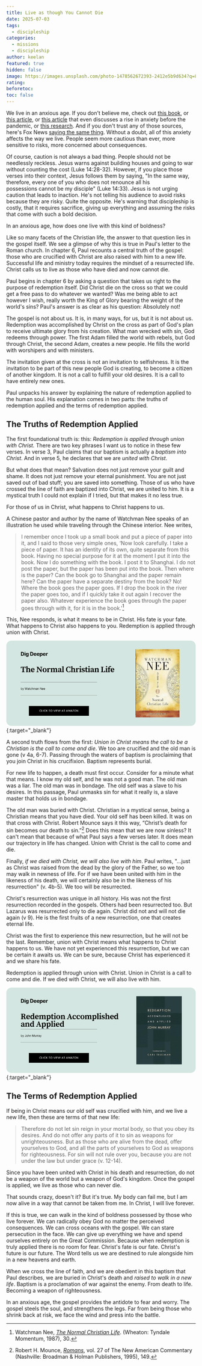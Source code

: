 ```yaml
---
title: Live as though You Cannot Die
date: 2025-07-03
tags:
  - discipleship
categories:
  - missions
  - discipleship
author: keelan
featured: true
hidden: false
image: https://images.unsplash.com/photo-1478562672393-2412e5b9d634?q=80&w=1740&auto=format&fit=crop&ixlib=rb-4.1.0&ixid=M3wxMjA3fDB8MHxwaG90by1wYWdlfHx8fGVufDB8fHx8fA%3D%3D
rating: 
beforetoc: 
toc: false
---
```


We live in an anxious age. If you don't believe me, check out [this book](https://amzn.to/4nvZsAQ), or [this article](https://www.psychologytoday.com/us/blog/shouldstorm/201904/us-leads-in-the-worldwide-anxiety-epidemic), or [this article](https://www.sciencealert.com/americans-are-in-the-midst-of-an-anxiety-epidemic-stress-increase) that even discusses a rise in anxiety before the pandemic, or [this research](https://www.frontiersin.org/journals/psychiatry/articles/10.3389/fpsyt.2024.1489427/full). And if you don't trust any of those sources, here's Fox News [saying the same thing](https://www.foxnews.com/health/teen-anxiety-epidemic-us-australia-what-do). Without a doubt, all of this anxiety affects the way we live. People seem more cautious than ever, more sensitive to risks, more concerned about consequences. 

Of course, caution is not always a bad thing. People should not be needlessly reckless. Jesus warns against building houses and going to war without counting the cost (Luke 14:28-32). However, if you place those verses into their context, Jesus follows them by saying, "In the same way, therefore, every one of you who does not renounce all his possessions cannot be my disciple" (Luke 14:33). Jesus is not urging caution that leads to inaction. He's not telling his audience to avoid risks because they are risky. Quite the opposite. He's warning that discipleship is costly, that it requires sacrifice, giving up everything and assuming the risks that come with such a bold decision.

In an anxious age, how does one live with this kind of boldness?

Like so many facets of the Christian life, the answer to that question lies in the gospel itself. We see a glimpse of why this is true in Paul's letter to the Roman church. In chapter 6, Paul recounts a central truth of the gospel: those who are crucified with Christ are also raised with him to a new life. Successful life and ministry today requires the mindset of a resurrected life. Christ calls us to live as those who have died and now cannot die.

Paul begins in chapter 6 by asking a question that takes us right to the purpose of redemption itself. Did Christ die on the cross so that we could get a free pass to do whatever we wanted? Was me being able to act however I wish, really worth the King of Glory bearing the weight of the world's sins? Paul's answer is as clear as his question: Absolutely not!

The gospel is not about us. It is, in many ways, for us, but it is not about us. Redemption was accomplished by Christ on the cross as part of God's plan to receive ultimate glory from his creation. What man wrecked with sin, God redeems through power. The first Adam filled the world with rebels, but God through Christ, the second Adam, creates a new people. He fills the world with worshipers and with ministers.

The invitation given at the cross is not an invitation to selfishness. It is the invitation to be part of this new people God is creating, to become a citizen of another kingdom. It is not a call to fulfill your old desires. It is a call to have entirely new ones.

Paul unpacks his answer by explaining the nature of redemption applied to the human soul. His explanation comes in two parts: the truths of redemption applied and the terms of redemption applied.

## The Truths of Redemption Applied
The first foundational truth is: this: *Redemption is applied through union with Christ.* There are two key phrases I want us to notice in these few verses. In verse 3, Paul claims that our baptism is actually a _baptism into Christ_. And in verse 5, he declares that we are _united with Christ_.

But what does that mean? Salvation does not just remove your guilt and shame. It does not just remove your eternal punishment. You are not just saved out of bad stuff; you are saved into something. Those of us who have crossed the line of faith are baptized into Christ, we are united to him. It is a mystical truth I could not explain if I tried, but that makes it no less true. 

For those of us in Christ, what happens to Christ happens to us.

A Chinese pastor and author by the name of Watchman Nee speaks of an illustration he used while traveling through the Chinese interior. Nee writes,
>I remember once I took up a small book and put a piece of paper into it, and I said to those very simple ones, ‘Now look carefully. I take a piece of paper. It has an identity of its own, quite separate from this book. Having no special purpose for it at the moment I put it into the book. Now I do something with the book. I post it to Shanghai. I do not post the paper, but the paper has been put into the book. Then where is the paper? Can the book go to Shanghai and the paper remain here? Can the paper have a separate destiny from the book? No! Where the book goes the paper goes. If I drop the book in the river the paper goes too, and if I quickly take it out again I recover the paper also. Whatever experience the book goes through the paper goes through with it, for it is in the book.’[^1]

This, Nee responds, is what it means to be in Christ. His fate is your fate. What happens to Christ also happens to you. Redemption is applied through union with Christ.

[![The Normal Christian Life](images/promo/normal-christian-life.png)](https://amzn.to/3Ihvq3H){:target="_blank"}

A second truth flows from the first: _Union in Christ means the call to be a Christian is the call to come and die_. We too are crucified and the old man is gone (v 4a, 6-7). Passing through the waters of baptism is proclaiming that you join Christ in his crucifixion. Baptism represents burial.

For new life to happen, a death must first occur. Consider for a minute what that means. I know my old self, and he was not a good man. The old man was a liar. The old man was in bondage. The old self was a slave to his desires. In this passage, Paul unmasks sin for what it really is, a slave master that holds us in bondage.

The old man was buried with Christ. Christian in a mystical sense, being a Christian means that you have died. Your old self has been killed. It was on that cross with Christ. Robert Mounce says it this way, “Christ’s death for sin becomes our death to sin.”[^2] Does this mean that we are now sinless? It can't mean that because of what Paul says a few verses later. It does mean our trajectory in life has changed. Union with Christ is the call to come and die.

Finally, *if we died with Christ, we will also live with him*. Paul writes, "...just as Christ was raised from the dead by the glory of the Father, so we too may walk in newness of life. For if we have been united with him in the likeness of his death, we will certainly also be in the likeness of his resurrection" (v. 4b-5). We too will be resurrected.

Christ's resurrection was unique in all history. His was not the first resurrection recorded in the gospels. Others had been resurrected too. But Lazarus was resurrected only to die again. Christ did not and will not die again (v 9). He is the first fruits of a new resurrection, one that creates eternal life. 

Christ was the first to experience this new resurrection, but he will not be the last. Remember, union with Christ means what happens to Christ happens to us. We have not yet experienced this resurrection, but we can be certain it awaits us. We can be sure, because Christ has experienced it and we share his fate.

Redemption is applied through union with Christ. Union in Christ is a call to come and die. If we died with Christ, we will also live with him.

[![Redemption Accomplished and Applied](images/promo/accomplished-applied.png)](https://amzn.to/44iIJcV){:target="_blank"}


## The Terms of Redemption Applied

If being in Christ means our old self was crucified with him, and we live a new life, then these are terms of that new life:
>Therefore do not let sin reign in your mortal body, so that you obey its desires. And do not offer any parts of it to sin as weapons for unrighteousness. But as those who are alive from the dead, offer yourselves to God, and all the parts of yourselves to God as weapons for righteousness. For sin will not rule over you, because you are not under the law but under grace (v. 12-14).

Since you have been united with Christ in his death and resurrection, do not be a weapon of the world but a weapon of God's kingdom. Once the gospel is applied, we live as those who can never die.

That sounds crazy, doesn't it? But it's true. My body can fail me, but I am now alive in a way that cannot be taken from me. In Christ, I will live forever.

If this is true, we can walk in the kind of boldness possessed by those who live forever. We can radically obey God no matter the perceived consequences. We can cross oceans with the gospel. We can stare persecution in the face. We can give up everything we have and spend ourselves entirely on the Great Commission. Because when redemption is truly applied there is no room for fear. Christ's fate is our fate. Christ's future is our future. The Word tells us we are destined to rule alongside him in a new heavens and earth.

When we cross the line of faith, and we are obedient in this baptism that Paul describes, we are buried in Christ's death and *raised to walk in a new life*. Baptism is a proclamation of war against the enemy. From death to life. Becoming a weapon of righteousness.

In an anxious age, the gospel provides the antidote to fear and worry. The gospel steels the soul, and strengthens the legs. Far from being those who shrink back at risk, we face the wind and press into the battle. 

[^1]: Watchman Nee, _[The Normal Christian Life](https://amzn.to/3Ihvq3H)_.  (Wheaton: Tyndale Momentum, 1987), 30.
[^2]: Robert H. Mounce, _[Romans](https://amzn.to/402GaZS)_, vol. 27 of The New American Commentary (Nashville: Broadman & Holman Publishers, 1995), 149.